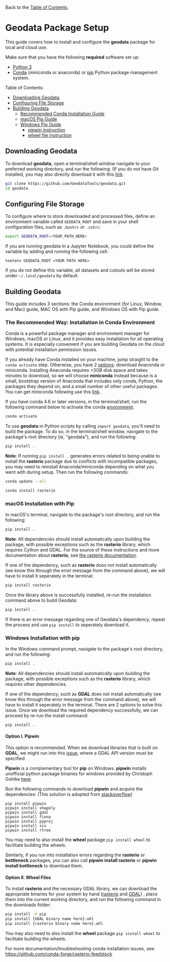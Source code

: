 Back to the [Table of Contents](https://github.com/GeodataTools/geodata/blob/master/doc/general/tableofcontents.md).

# Geodata Package Setup

This guide covers how to install and configure the **geodata** package for local and cloud use.

Make sure that you have the following **required** software set up:

* [Python 3](https://www.python.org/downloads/)
* [Conda](https://docs.conda.io/projects/conda/en/latest/) (miniconda or anaconda) or [pip](https://pip.pypa.io/en/stable/installation/) Python package management system.


Table of Contents:
- [Downloading Geodata](#downloading-geodata)
- [Configuring File Storage](#configuring-file-storage)
- [Building Geodata](#building-geodata)
  - [Recommended Conda Installation Guide](#the-recommended-way-installation-in-conda-environment)
  - [macOS Pip Guide](#macos-installation-with-pip)
  - [Windows Pip Guide](#windows-installation-with-pip)
    - [pipwin instruction](#option-i-pipwin)
    - [wheel file instruction](#option-ii-wheel-files)

## Downloading Geodata

To download **geodata**, open a terminal/shell window navigate to your preferred working directory, and run the following: (If you do not have Git installed, you may also directly download it with this [link](https://github.com/GeodataTools/geodata/archive/refs/heads/master.zip).

```bash
git clone https://github.com/GeodataTools/geodata.git
cd geodata
```

## Configuring File Storage

To configure where to store downloaded and processed files, define an environment variable called `GEODATA_ROOT` and save in your shell configuration files, such as `.bashrc` or `.zshrc`:
```bash
export GEODATA_ROOT=<YOUR_PATH_HERE>
```

If you are running geodata in a Jupyter Notebook, you could define the variable by adding and running the following cell:
```
%setenv GEODATA_ROOT <YOUR PATH HERE>
```

If you do not define this variable, all datasets and cutouts will be stored under `~/.local/geodata` by default. 

## Building Geodata

This guide includes 3 sections: the Conda environment (for Linux, Window, and Mac) guide, MAC OS with Pip guide, and Windows OS with Pip guide.

### The Recommended Way: Installation in Conda Environment

Conda is a powerful package manager and environment manager for Windows, macOS or Linux, and it provides easy installation for all operating systems. It is especially convenient if you are building Geodata on the cloud with potential installation permission issues.

If you already have Conda installed on your machine, jump straight to the `conda activate` step. Otherwise, you have 2 [options](https://conda.io/projects/conda/en/latest/user-guide/install/download.html#anaconda-or-miniconda): download Anaconda or miniconda. Installing Anaconda requires >3GB disk space and takes minutes to download, so we will choose **miniconda** instead because is a small, bootstrap version of Anaconda that includes only conda, Python, the packages they depend on, and a small number of other useful packages. You can get miniconda following use this [link](https://docs.conda.io/en/latest/miniconda.html#installing).

If you have conda 4.6 or later versions, in the terminal/shell, run the following command below to activate the conda [environment](https://docs.conda.io/projects/conda/en/latest/user-guide/getting-started.html#managing-environments).

```bash
conda activate
```

To use **geodata** in Python scripts by calling `import geodata`, you'll need to build the package.  To do so, in the terminal/shell window, navigate to the package's root directory (ie, "geodata"), and run the following:

```bash
pip install .
```

**Note**: If running `pip install .` generates errors related to being unable to install the **rasterio** package due to conflicts with incompatible packages, you may need to reinstall Anaconda/miniconda depending on what you went with during setup. Then run the following commands:

```bash
conda update --all
```

```bash
conda install rasterio
```

### macOS Installation with Pip

In macOS's terminal, navigate to the package's root directory, and run the following:

```bash
pip install .
```

**Note**: All dependencies should install automatically upon building the package, with possible exceptions such as the **rasterio** library, which requires Cython and GDAL. For the source of these instructions and more documentation about **rasterio**, see [the rasterio documentation](https://rasterio.readthedocs.io/en/latest/installation.html).

If one of the dependency, such as **rasterio** does not install automatically (we know this through the error message from the command above), we will have to install it seperately in the terminal:

```bash
pip install rasterio
```

Once the library above is successfully installed, re-run the installation command above to build Geodata:

```bash
pip install .
```

If there is an error message regarding one of Geodata's dependency, repeat the process and use `pip install` to seperately download it.

### Windows Installation with pip

In the Windows command prompt, navigate to the package's root directory, and run the following:

```bash
pip install .
```

**Note**: All dependencies should install automatically upon building the package, with possible exceptions such as the **rasterio** library, which requires other dependencies.

If one of the dependency, such as **GDAL** does not install automatically (we know this through the error message from the command above), we will have to install it seperately in the terminal. There are 2 options to solve this issue. Once we download the required dependency successfully, we can proceed by re-run the install command:

```bash
pip install .
```
#### Option I. Pipwin

This option is recommended. When we download libraries that is built on **GDAL**, we might run into this [issue](https://stackoverflow.com/q/54734667), where a GDAL API version must be specified.

**Pipwin** is a complementary tool for **pip** on Windows. **pipwin** installs unofficial python package binaries for windows provided by Christoph Gohlke [here](http://www.lfd.uci.edu/~gohlke/pythonlibs/).

Run the following commands to download **pipwin** and acquire the dependencies: (This solution is adopted from [stackoverflow](https://stackoverflow.com/a/58943939))

```
pip install pipwin
pipwin install shapely 
pipwin install gdal 
pipwin install fiona 
pipwin install pyproj 
pipwin install six 
pipwin install rtree 
```

You may need to also install the **wheel** package `pip install wheel` to facilitate building the wheels.

Similarly, if you run into installation errors regarding the **rasterio** or **bottleneck** packages, you can also call **pipwin install rasterio** or **pipwin install bottleneck** to download them.

#### Option II. Wheel Files

To install **rasterio** and the necessary GDAL library, we can download the appropriate binaries for your system by hand ([rasterio](https://www.lfd.uci.edu/~gohlke/pythonlibs/#rasterio) and [GDAL](https://www.lfd.uci.edu/~gohlke/pythonlibs/#gdal)) , place them into the current working directory, and run the following command in the downloads folder:

```bash
pip install -U pip
pip install {GDAL binary name here}.whl
pip install {rasterio binary name here}.whl
```

You may also need to also install the **wheel** package `pip install wheel` to facilitate building the wheels.

For more documentation/troubleshooting conda installation issues, see: https://github.com/conda-forge/rasterio-feedstock
